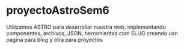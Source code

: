 # proyectoAstroSem6
Utilizamos ASTRO para desarrollar nuestra web, implementando componentes, archivos, JSON, herramientas com SLUG creando uan pagina para blog y otra para proyectos
